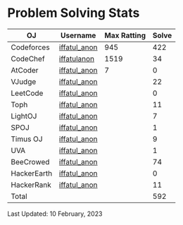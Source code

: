 # Problem Solving Stats

| OJ | Username | Max Ratting | Solve |
| -- | -------- | ----------- | ----- |
| Codeforces | [iffatul_anon](https://codeforces.com/profile/iffatul_anon)| 945 | 422 |
| CodeChef | [iffatulanon](https://www.codechef.com/users/iffatulanon) | 1519 | 34 |
| AtCoder | [iffatul_anon](https://atcoder.jp/users/iffatul_anon) | 7 | 0 |
| VJudge | [iffatul_anon](https://vjudge.net/user/i/666975) |  | 22 |
| LeetCode | [iffatul_anon]() |  | 0 |
| Toph | [iffatul_anon](https://toph.co/u/iffatul_anon) |  | 11 |
| LightOJ | [iffatul_anon](https://lightoj.com/user/iffatul_anon) |  | 7 |
| SPOJ | [iffatul_anon](https://www.spoj.com/myaccount/) |  | 1 |  
| Timus OJ | [iffatul_anon](https://acm.timus.ru/author.aspx?id=341829) |  | 9 |
| UVA | [iffatul_anon](https://onlinejudge.org/index.php?option=com_comprofiler&Itemid=3) |  | 1 |
| BeeCrowed | [iffatul_anon](https://www.beecrowd.com.br/judge/en/profile/639169) |  | 74 | 
| HackerEarth | [iffatul_anon]() |  | 0 |
| HackerRank | [iffatul_anon](https://www.hackerrank.com/iffatul_anon?hr_r=1) |  | 11 |
| Total |  |  | 592 |

Last Updated: 10 February, 2023
